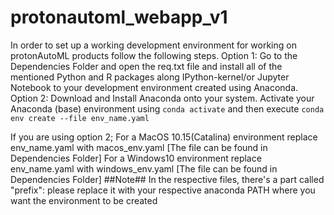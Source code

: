 # protonautoml_webapp_v1

In order to set up a working development environment for working on protonAutoML products follow the following steps.
Option 1: Go to the Dependencies Folder and open the req.txt file and install all of the mentioned Python and R packages along IPython-kernel/or Jupyter Notebook to your development environment created using Anaconda.
Option 2: Download and Install Anaconda onto your system. Activate your Anaconda (base) environment using `conda activate` and then execute `conda env create --file env_name.yaml`

If you are using option 2;
For a MacOS 10.15(Catalina) environment replace env_name.yaml with macos_env.yaml [The file can be found in Dependencies Folder]
For a Windows10 environment replace env_name.yaml with windows_env.yaml  [The file can be found in Dependencies Folder]
##Note##
In the respective files, there's a part called "prefix": please replace it with your respective anaconda PATH where you want the environment to be created
